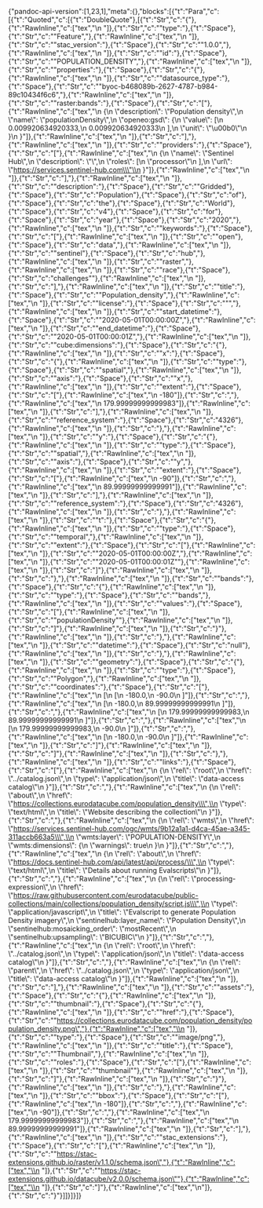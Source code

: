 {"pandoc-api-version":[1,23,1],"meta":{},"blocks":[{"t":"Para","c":[{"t":"Quoted","c":[{"t":"DoubleQuote"},[{"t":"Str","c":"{"},{"t":"RawInline","c":["tex","\\n  "]},{"t":"Str","c":"\"type\":"},{"t":"Space"},{"t":"Str","c":"\"Feature\","},{"t":"RawInline","c":["tex","\\n  "]},{"t":"Str","c":"\"stac_version\":"},{"t":"Space"},{"t":"Str","c":"\"1.0.0\","},{"t":"RawInline","c":["tex","\\n  "]},{"t":"Str","c":"\"id\":"},{"t":"Space"},{"t":"Str","c":"\"POPULATION_DENSITY\","},{"t":"RawInline","c":["tex","\\n  "]},{"t":"Str","c":"\"properties\":"},{"t":"Space"},{"t":"Str","c":"{"},{"t":"RawInline","c":["tex","\\n    "]},{"t":"Str","c":"\"datasource_type\":"},{"t":"Space"},{"t":"Str","c":"\"byoc-b468089b-2627-4787-b984-89c10434f6c6\","},{"t":"RawInline","c":["tex","\\n    "]},{"t":"Str","c":"\"raster:bands\":"},{"t":"Space"},{"t":"Str","c":"["},{"t":"RawInline","c":["tex","\\n      {\\n        \\\"description\\\": \\\"Population density\\\",\\n        \\\"name\\\": \\\"populationDensity\\\",\\n        \\\"openeo:gsd\\\": {\\n          \\\"value\\\": [\\n            0.009920634920333,\\n            0.009920634920333\\n          ],\\n          \\\"unit\\\": \\\"\\u00b0\\\"\\n        }\\n      }"]},{"t":"RawInline","c":["tex","\\n    "]},{"t":"Str","c":"],"},{"t":"RawInline","c":["tex","\\n    "]},{"t":"Str","c":"\"providers\":"},{"t":"Space"},{"t":"Str","c":"["},{"t":"RawInline","c":["tex","\\n      {\\n        \\\"name\\\": \\\"Sentinel Hub\\\",\\n        \\\"description\\\": \\\"\\\",\\n        \\\"roles\\\": [\\n          \\\"processor\\\"\\n        ],\\n        \\\"url\\\": \\\"https://services.sentinel-hub.com\\\"\\n      }"]},{"t":"RawInline","c":["tex","\\n    "]},{"t":"Str","c":"],"},{"t":"RawInline","c":["tex","\\n    "]},{"t":"Str","c":"\"description\":"},{"t":"Space"},{"t":"Str","c":"\"Gridded"},{"t":"Space"},{"t":"Str","c":"Population"},{"t":"Space"},{"t":"Str","c":"of"},{"t":"Space"},{"t":"Str","c":"the"},{"t":"Space"},{"t":"Str","c":"World"},{"t":"Space"},{"t":"Str","c":"v4"},{"t":"Space"},{"t":"Str","c":"for"},{"t":"Space"},{"t":"Str","c":"year"},{"t":"Space"},{"t":"Str","c":"2020\","},{"t":"RawInline","c":["tex","\\n    "]},{"t":"Str","c":"\"keywords\":"},{"t":"Space"},{"t":"Str","c":"["},{"t":"RawInline","c":["tex","\\n      "]},{"t":"Str","c":"\"open"},{"t":"Space"},{"t":"Str","c":"data\","},{"t":"RawInline","c":["tex","\\n      "]},{"t":"Str","c":"\"sentinel"},{"t":"Space"},{"t":"Str","c":"hub\","},{"t":"RawInline","c":["tex","\\n      "]},{"t":"Str","c":"\"raster\","},{"t":"RawInline","c":["tex","\\n      "]},{"t":"Str","c":"\"race"},{"t":"Space"},{"t":"Str","c":"challenges\""},{"t":"RawInline","c":["tex","\\n    "]},{"t":"Str","c":"],"},{"t":"RawInline","c":["tex","\\n    "]},{"t":"Str","c":"\"title\":"},{"t":"Space"},{"t":"Str","c":"\"Population_density\","},{"t":"RawInline","c":["tex","\\n    "]},{"t":"Str","c":"\"license\":"},{"t":"Space"},{"t":"Str","c":"\"\","},{"t":"RawInline","c":["tex","\\n    "]},{"t":"Str","c":"\"start_datetime\":"},{"t":"Space"},{"t":"Str","c":"\"2020-05-01T00:00:00Z\","},{"t":"RawInline","c":["tex","\\n    "]},{"t":"Str","c":"\"end_datetime\":"},{"t":"Space"},{"t":"Str","c":"\"2020-05-01T00:00:01Z\","},{"t":"RawInline","c":["tex","\\n    "]},{"t":"Str","c":"\"cube:dimensions\":"},{"t":"Space"},{"t":"Str","c":"{"},{"t":"RawInline","c":["tex","\\n      "]},{"t":"Str","c":"\"x\":"},{"t":"Space"},{"t":"Str","c":"{"},{"t":"RawInline","c":["tex","\\n        "]},{"t":"Str","c":"\"type\":"},{"t":"Space"},{"t":"Str","c":"\"spatial\","},{"t":"RawInline","c":["tex","\\n        "]},{"t":"Str","c":"\"axis\":"},{"t":"Space"},{"t":"Str","c":"\"x\","},{"t":"RawInline","c":["tex","\\n        "]},{"t":"Str","c":"\"extent\":"},{"t":"Space"},{"t":"Str","c":"["},{"t":"RawInline","c":["tex","\\n          -180"]},{"t":"Str","c":","},{"t":"RawInline","c":["tex","\\n          179.99999999999983"]},{"t":"RawInline","c":["tex","\\n        "]},{"t":"Str","c":"],"},{"t":"RawInline","c":["tex","\\n        "]},{"t":"Str","c":"\"reference_system\":"},{"t":"Space"},{"t":"Str","c":"4326"},{"t":"RawInline","c":["tex","\\n      "]},{"t":"Str","c":"},"},{"t":"RawInline","c":["tex","\\n      "]},{"t":"Str","c":"\"y\":"},{"t":"Space"},{"t":"Str","c":"{"},{"t":"RawInline","c":["tex","\\n        "]},{"t":"Str","c":"\"type\":"},{"t":"Space"},{"t":"Str","c":"\"spatial\","},{"t":"RawInline","c":["tex","\\n        "]},{"t":"Str","c":"\"axis\":"},{"t":"Space"},{"t":"Str","c":"\"y\","},{"t":"RawInline","c":["tex","\\n        "]},{"t":"Str","c":"\"extent\":"},{"t":"Space"},{"t":"Str","c":"["},{"t":"RawInline","c":["tex","\\n          -90"]},{"t":"Str","c":","},{"t":"RawInline","c":["tex","\\n          89.99999999999991"]},{"t":"RawInline","c":["tex","\\n        "]},{"t":"Str","c":"],"},{"t":"RawInline","c":["tex","\\n        "]},{"t":"Str","c":"\"reference_system\":"},{"t":"Space"},{"t":"Str","c":"4326"},{"t":"RawInline","c":["tex","\\n      "]},{"t":"Str","c":"},"},{"t":"RawInline","c":["tex","\\n      "]},{"t":"Str","c":"\"t\":"},{"t":"Space"},{"t":"Str","c":"{"},{"t":"RawInline","c":["tex","\\n        "]},{"t":"Str","c":"\"type\":"},{"t":"Space"},{"t":"Str","c":"\"temporal\","},{"t":"RawInline","c":["tex","\\n        "]},{"t":"Str","c":"\"extent\":"},{"t":"Space"},{"t":"Str","c":"["},{"t":"RawInline","c":["tex","\\n          "]},{"t":"Str","c":"\"2020-05-01T00:00:00Z\","},{"t":"RawInline","c":["tex","\\n          "]},{"t":"Str","c":"\"2020-05-01T00:00:01Z\""},{"t":"RawInline","c":["tex","\\n        "]},{"t":"Str","c":"]"},{"t":"RawInline","c":["tex","\\n      "]},{"t":"Str","c":"},"},{"t":"RawInline","c":["tex","\\n      "]},{"t":"Str","c":"\"bands\":"},{"t":"Space"},{"t":"Str","c":"{"},{"t":"RawInline","c":["tex","\\n        "]},{"t":"Str","c":"\"type\":"},{"t":"Space"},{"t":"Str","c":"\"bands\","},{"t":"RawInline","c":["tex","\\n        "]},{"t":"Str","c":"\"values\":"},{"t":"Space"},{"t":"Str","c":"["},{"t":"RawInline","c":["tex","\\n          "]},{"t":"Str","c":"\"populationDensity\""},{"t":"RawInline","c":["tex","\\n        "]},{"t":"Str","c":"]"},{"t":"RawInline","c":["tex","\\n      "]},{"t":"Str","c":"}"},{"t":"RawInline","c":["tex","\\n    "]},{"t":"Str","c":"},"},{"t":"RawInline","c":["tex","\\n    "]},{"t":"Str","c":"\"datetime\":"},{"t":"Space"},{"t":"Str","c":"null"},{"t":"RawInline","c":["tex","\\n  "]},{"t":"Str","c":"},"},{"t":"RawInline","c":["tex","\\n  "]},{"t":"Str","c":"\"geometry\":"},{"t":"Space"},{"t":"Str","c":"{"},{"t":"RawInline","c":["tex","\\n    "]},{"t":"Str","c":"\"type\":"},{"t":"Space"},{"t":"Str","c":"\"Polygon\","},{"t":"RawInline","c":["tex","\\n    "]},{"t":"Str","c":"\"coordinates\":"},{"t":"Space"},{"t":"Str","c":"["},{"t":"RawInline","c":["tex","\\n      [\\n        [\\n          -180.0,\\n          -90.0\\n        ]"]},{"t":"Str","c":","},{"t":"RawInline","c":["tex","\\n        [\\n          -180.0,\\n          89.99999999999991\\n        ]"]},{"t":"Str","c":","},{"t":"RawInline","c":["tex","\\n        [\\n          179.99999999999983,\\n          89.99999999999991\\n        ]"]},{"t":"Str","c":","},{"t":"RawInline","c":["tex","\\n        [\\n          179.99999999999983,\\n          -90.0\\n        ]"]},{"t":"Str","c":","},{"t":"RawInline","c":["tex","\\n        [\\n          -180.0,\\n          -90.0\\n        ]"]},{"t":"RawInline","c":["tex","\\n      "]},{"t":"Str","c":"]"},{"t":"RawInline","c":["tex","\\n    "]},{"t":"Str","c":"]"},{"t":"RawInline","c":["tex","\\n  "]},{"t":"Str","c":"},"},{"t":"RawInline","c":["tex","\\n  "]},{"t":"Str","c":"\"links\":"},{"t":"Space"},{"t":"Str","c":"["},{"t":"RawInline","c":["tex","\\n    {\\n      \\\"rel\\\": \\\"root\\\",\\n      \\\"href\\\": \\\"../catalog.json\\\",\\n      \\\"type\\\": \\\"application/json\\\",\\n      \\\"title\\\": \\\"data-access catalog\\\"\\n    }"]},{"t":"Str","c":","},{"t":"RawInline","c":["tex","\\n    {\\n      \\\"rel\\\": \\\"about\\\",\\n      \\\"href\\\": \\\"https://collections.eurodatacube.com/population_density\\\",\\n      \\\"type\\\": \\\"text/html\\\",\\n      \\\"title\\\": \\\"Website describing the collection\\\"\\n    }"]},{"t":"Str","c":","},{"t":"RawInline","c":["tex","\\n    {\\n      \\\"rel\\\": \\\"wmts\\\",\\n      \\\"href\\\": \\\"https://services.sentinel-hub.com/ogc/wmts/9b12a1a1-d4ca-45ae-a345-311accb663a5\\\",\\n      \\\"wmts:layer\\\": \\\"POPULATION-DENSITY\\\",\\n      \\\"wmts:dimensions\\\": {\\n        \\\"warnings\\\": true\\n      }\\n    }"]},{"t":"Str","c":","},{"t":"RawInline","c":["tex","\\n    {\\n      \\\"rel\\\": \\\"about\\\",\\n      \\\"href\\\": \\\"https://docs.sentinel-hub.com/api/latest/api/process/\\\",\\n      \\\"type\\\": \\\"text/html\\\",\\n      \\\"title\\\": \\\"Details about running Evalscripts\\\"\\n    }"]},{"t":"Str","c":","},{"t":"RawInline","c":["tex","\\n    {\\n      \\\"rel\\\": \\\"processing-expression\\\",\\n      \\\"href\\\": \\\"https://raw.githubusercontent.com/eurodatacube/public-collections/main/collections/population_density/script.js\\\",\\n      \\\"type\\\": \\\"application/javascript\\\",\\n      \\\"title\\\": \\\"Evalscript to generate Population Density imagery\\\",\\n      \\\"sentinelhub:layer_name\\\": \\\"Population Density\\\",\\n      \\\"sentinelhub:mosaicking_order\\\": \\\"mostRecent\\\",\\n      \\\"sentinelhub:upsampling\\\": \\\"BICUBIC\\\"\\n    }"]},{"t":"Str","c":","},{"t":"RawInline","c":["tex","\\n    {\\n      \\\"rel\\\": \\\"root\\\",\\n      \\\"href\\\": \\\"../catalog.json\\\",\\n      \\\"type\\\": \\\"application/json\\\",\\n      \\\"title\\\": \\\"data-access catalog\\\"\\n    }"]},{"t":"Str","c":","},{"t":"RawInline","c":["tex","\\n    {\\n      \\\"rel\\\": \\\"parent\\\",\\n      \\\"href\\\": \\\"../catalog.json\\\",\\n      \\\"type\\\": \\\"application/json\\\",\\n      \\\"title\\\": \\\"data-access catalog\\\"\\n    }"]},{"t":"RawInline","c":["tex","\\n  "]},{"t":"Str","c":"],"},{"t":"RawInline","c":["tex","\\n  "]},{"t":"Str","c":"\"assets\":"},{"t":"Space"},{"t":"Str","c":"{"},{"t":"RawInline","c":["tex","\\n    "]},{"t":"Str","c":"\"thumbnail\":"},{"t":"Space"},{"t":"Str","c":"{"},{"t":"RawInline","c":["tex","\\n      "]},{"t":"Str","c":"\"href\":"},{"t":"Space"},{"t":"Str","c":"\"https://collections.eurodatacube.com/population_density/population_density.png\","},{"t":"RawInline","c":["tex","\\n      "]},{"t":"Str","c":"\"type\":"},{"t":"Space"},{"t":"Str","c":"\"image/png\","},{"t":"RawInline","c":["tex","\\n      "]},{"t":"Str","c":"\"title\":"},{"t":"Space"},{"t":"Str","c":"\"Thumbnail\","},{"t":"RawInline","c":["tex","\\n      "]},{"t":"Str","c":"\"roles\":"},{"t":"Space"},{"t":"Str","c":"["},{"t":"RawInline","c":["tex","\\n        "]},{"t":"Str","c":"\"thumbnail\""},{"t":"RawInline","c":["tex","\\n      "]},{"t":"Str","c":"]"},{"t":"RawInline","c":["tex","\\n    "]},{"t":"Str","c":"}"},{"t":"RawInline","c":["tex","\\n  "]},{"t":"Str","c":"},"},{"t":"RawInline","c":["tex","\\n  "]},{"t":"Str","c":"\"bbox\":"},{"t":"Space"},{"t":"Str","c":"["},{"t":"RawInline","c":["tex","\\n    -180"]},{"t":"Str","c":","},{"t":"RawInline","c":["tex","\\n    -90"]},{"t":"Str","c":","},{"t":"RawInline","c":["tex","\\n    179.99999999999983"]},{"t":"Str","c":","},{"t":"RawInline","c":["tex","\\n    89.99999999999991"]},{"t":"RawInline","c":["tex","\\n  "]},{"t":"Str","c":"],"},{"t":"RawInline","c":["tex","\\n  "]},{"t":"Str","c":"\"stac_extensions\":"},{"t":"Space"},{"t":"Str","c":"["},{"t":"RawInline","c":["tex","\\n    "]},{"t":"Str","c":"\"https://stac-extensions.github.io/raster/v1.1.0/schema.json\","},{"t":"RawInline","c":["tex","\\n    "]},{"t":"Str","c":"\"https://stac-extensions.github.io/datacube/v2.0.0/schema.json\""},{"t":"RawInline","c":["tex","\\n  "]},{"t":"Str","c":"]"},{"t":"RawInline","c":["tex","\\n"]},{"t":"Str","c":"}"}]]}]}]}
